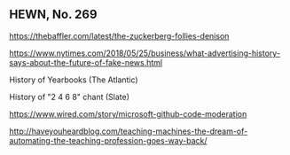 ## HEWN, No. 269

https://thebaffler.com/latest/the-zuckerberg-follies-denison

https://www.nytimes.com/2018/05/25/business/what-advertising-history-says-about-the-future-of-fake-news.html

History of Yearbooks (The Atlantic)

History of "2 4 6 8" chant (Slate)

https://www.wired.com/story/microsoft-github-code-moderation

http://haveyouheardblog.com/teaching-machines-the-dream-of-automating-the-teaching-profession-goes-way-back/
